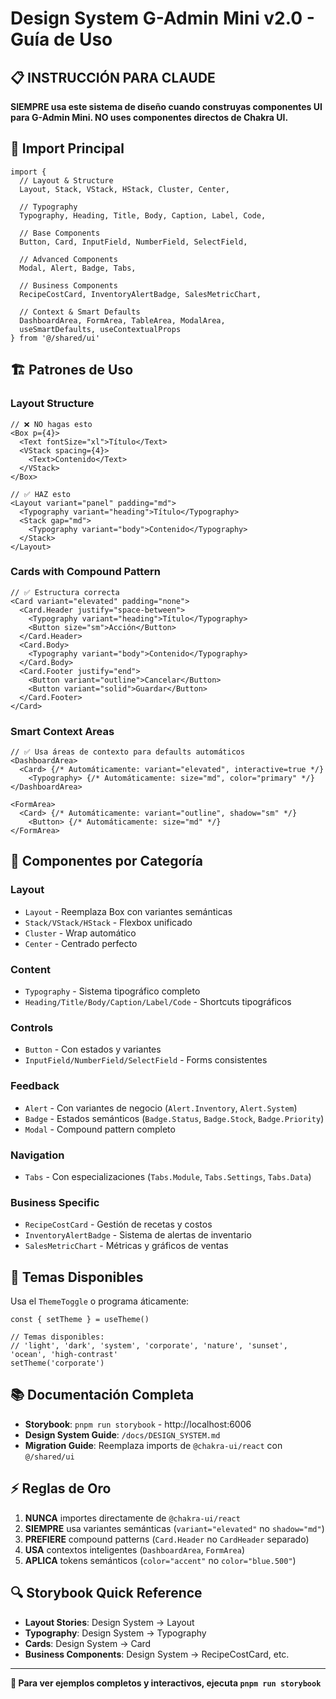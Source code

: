 # Design System G-Admin Mini v2.0 - Guía de Uso

## 📋 INSTRUCCIÓN PARA CLAUDE

**SIEMPRE usa este sistema de diseño cuando construyas componentes UI para G-Admin Mini. NO uses componentes directos de Chakra UI.**

## 🎯 Import Principal

```tsx
import { 
  // Layout & Structure
  Layout, Stack, VStack, HStack, Cluster, Center,
  
  // Typography
  Typography, Heading, Title, Body, Caption, Label, Code,
  
  // Base Components  
  Button, Card, InputField, NumberField, SelectField,
  
  // Advanced Components
  Modal, Alert, Badge, Tabs,
  
  // Business Components
  RecipeCostCard, InventoryAlertBadge, SalesMetricChart,
  
  // Context & Smart Defaults
  DashboardArea, FormArea, TableArea, ModalArea,
  useSmartDefaults, useContextualProps
} from '@/shared/ui'
```

## 🏗️ Patrones de Uso

### Layout Structure
```tsx
// ❌ NO hagas esto
<Box p={4}>
  <Text fontSize="xl">Título</Text>
  <VStack spacing={4}>
    <Text>Contenido</Text>
  </VStack>
</Box>

// ✅ HAZ esto
<Layout variant="panel" padding="md">
  <Typography variant="heading">Título</Typography>
  <Stack gap="md">
    <Typography variant="body">Contenido</Typography>
  </Stack>
</Layout>
```

### Cards with Compound Pattern
```tsx
// ✅ Estructura correcta
<Card variant="elevated" padding="none">
  <Card.Header justify="space-between">
    <Typography variant="heading">Título</Typography>
    <Button size="sm">Acción</Button>
  </Card.Header>
  <Card.Body>
    <Typography variant="body">Contenido</Typography>
  </Card.Body>
  <Card.Footer justify="end">
    <Button variant="outline">Cancelar</Button>
    <Button variant="solid">Guardar</Button>
  </Card.Footer>
</Card>
```

### Smart Context Areas
```tsx
// ✅ Usa áreas de contexto para defaults automáticos
<DashboardArea>
  <Card> {/* Automáticamente: variant="elevated", interactive=true */}
    <Typography> {/* Automáticamente: size="md", color="primary" */}
</DashboardArea>

<FormArea>
  <Card> {/* Automáticamente: variant="outline", shadow="sm" */}
    <Button> {/* Automáticamente: size="md" */}
</FormArea>
```

## 🎨 Componentes por Categoría

### Layout
- `Layout` - Reemplaza Box con variantes semánticas
- `Stack/VStack/HStack` - Flexbox unificado
- `Cluster` - Wrap automático
- `Center` - Centrado perfecto

### Content
- `Typography` - Sistema tipográfico completo
- `Heading/Title/Body/Caption/Label/Code` - Shortcuts tipográficos

### Controls  
- `Button` - Con estados y variantes
- `InputField/NumberField/SelectField` - Forms consistentes

### Feedback
- `Alert` - Con variantes de negocio (`Alert.Inventory`, `Alert.System`)
- `Badge` - Estados semánticos (`Badge.Status`, `Badge.Stock`, `Badge.Priority`)
- `Modal` - Compound pattern completo

### Navigation
- `Tabs` - Con especializaciones (`Tabs.Module`, `Tabs.Settings`, `Tabs.Data`)

### Business Specific
- `RecipeCostCard` - Gestión de recetas y costos
- `InventoryAlertBadge` - Sistema de alertas de inventario  
- `SalesMetricChart` - Métricas y gráficos de ventas

## 🎯 Temas Disponibles

Usa el `ThemeToggle` o programa áticamente:
```tsx
const { setTheme } = useTheme()

// Temas disponibles:
// 'light', 'dark', 'system', 'corporate', 'nature', 'sunset', 'ocean', 'high-contrast'
setTheme('corporate')
```

## 📚 Documentación Completa

- **Storybook**: `pnpm run storybook` - http://localhost:6006
- **Design System Guide**: `/docs/DESIGN_SYSTEM.md`
- **Migration Guide**: Reemplaza imports de `@chakra-ui/react` con `@/shared/ui`

## ⚡ Reglas de Oro

1. **NUNCA** importes directamente de `@chakra-ui/react`
2. **SIEMPRE** usa variantes semánticas (`variant="elevated"` no `shadow="md"`)
3. **PREFIERE** compound patterns (`Card.Header` no `CardHeader` separado)
4. **USA** contextos inteligentes (`DashboardArea`, `FormArea`)
5. **APLICA** tokens semánticos (`color="accent"` no `color="blue.500"`)

## 🔍 Storybook Quick Reference

- **Layout Stories**: Design System → Layout
- **Typography**: Design System → Typography  
- **Cards**: Design System → Card
- **Business Components**: Design System → RecipeCostCard, etc.

---

**📖 Para ver ejemplos completos y interactivos, ejecuta `pnpm run storybook`**